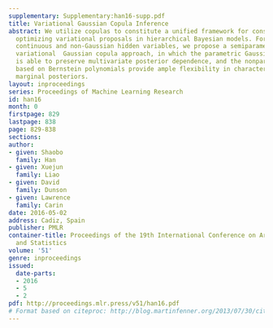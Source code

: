 ```yaml
---
supplementary: Supplementary:han16-supp.pdf
title: Variational Gaussian Copula Inference
abstract: We utilize copulas to constitute a unified framework for constructing and
  optimizing variational proposals in hierarchical Bayesian models. For models with
  continuous and non-Gaussian hidden variables, we propose a semiparametric and automated
  variational  Gaussian copula approach, in which the parametric Gaussian copula family
  is able to preserve multivariate posterior dependence, and the nonparametric transformations
  based on Bernstein polynomials provide ample flexibility in characterizing the univariate
  marginal posteriors.
layout: inproceedings
series: Proceedings of Machine Learning Research
id: han16
month: 0
firstpage: 829
lastpage: 838
page: 829-838
sections: 
author:
- given: Shaobo
  family: Han
- given: Xuejun
  family: Liao
- given: David
  family: Dunson
- given: Lawrence
  family: Carin
date: 2016-05-02
address: Cadiz, Spain
publisher: PMLR
container-title: Proceedings of the 19th International Conference on Artificial Intelligence
  and Statistics
volume: '51'
genre: inproceedings
issued:
  date-parts:
  - 2016
  - 5
  - 2
pdf: http://proceedings.mlr.press/v51/han16.pdf
# Format based on citeproc: http://blog.martinfenner.org/2013/07/30/citeproc-yaml-for-bibliographies/
---
```

